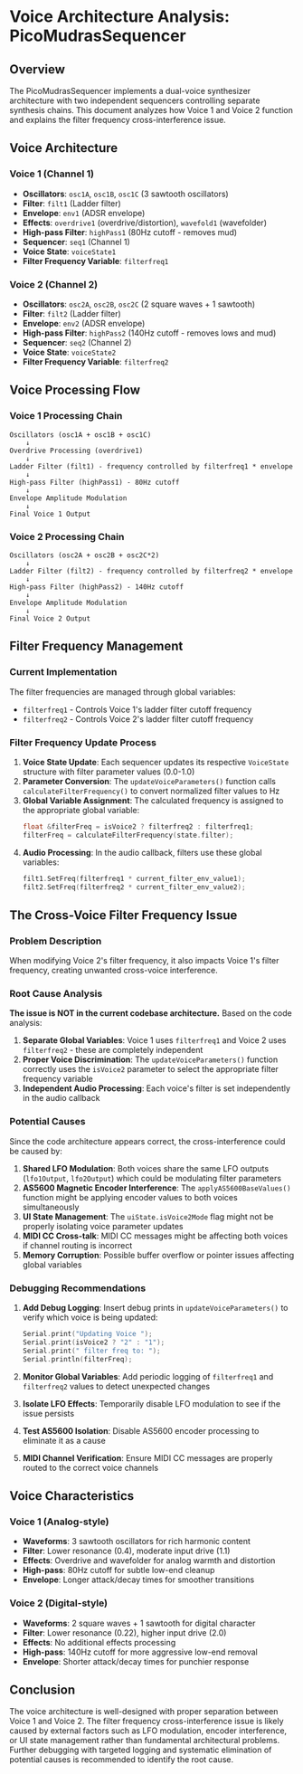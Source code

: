 # Voice Architecture Analysis: PicoMudrasSequencer

## Overview

The PicoMudrasSequencer implements a dual-voice synthesizer architecture with two independent sequencers controlling separate synthesis chains. This document analyzes how Voice 1 and Voice 2 function and explains the filter frequency cross-interference issue.

## Voice Architecture

### Voice 1 (Channel 1)
- **Oscillators**: `osc1A`, `osc1B`, `osc1C` (3 sawtooth oscillators)
- **Filter**: `filt1` (Ladder filter)
- **Envelope**: `env1` (ADSR envelope)
- **Effects**: `overdrive1` (overdrive/distortion), `wavefold1` (wavefolder)
- **High-pass Filter**: `highPass1` (80Hz cutoff - removes mud)
- **Sequencer**: `seq1` (Channel 1)
- **Voice State**: `voiceState1`
- **Filter Frequency Variable**: `filterfreq1`

### Voice 2 (Channel 2)
- **Oscillators**: `osc2A`, `osc2B`, `osc2C` (2 square waves + 1 sawtooth)
- **Filter**: `filt2` (Ladder filter)
- **Envelope**: `env2` (ADSR envelope)
- **High-pass Filter**: `highPass2` (140Hz cutoff - removes lows and mud)
- **Sequencer**: `seq2` (Channel 2)
- **Voice State**: `voiceState2`
- **Filter Frequency Variable**: `filterfreq2`

## Voice Processing Flow

### Voice 1 Processing Chain
```
Oscillators (osc1A + osc1B + osc1C) 
    ↓
Overdrive Processing (overdrive1)
    ↓
Ladder Filter (filt1) - frequency controlled by filterfreq1 * envelope
    ↓
High-pass Filter (highPass1) - 80Hz cutoff
    ↓
Envelope Amplitude Modulation
    ↓
Final Voice 1 Output
```

### Voice 2 Processing Chain
```
Oscillators (osc2A + osc2B + osc2C*2) 
    ↓
Ladder Filter (filt2) - frequency controlled by filterfreq2 * envelope
    ↓
High-pass Filter (highPass2) - 140Hz cutoff
    ↓
Envelope Amplitude Modulation
    ↓
Final Voice 2 Output
```

## Filter Frequency Management

### Current Implementation
The filter frequencies are managed through global variables:
- `filterfreq1` - Controls Voice 1's ladder filter cutoff frequency
- `filterfreq2` - Controls Voice 2's ladder filter cutoff frequency

### Filter Frequency Update Process
1. **Voice State Update**: Each sequencer updates its respective `VoiceState` structure with filter parameter values (0.0-1.0)
2. **Parameter Conversion**: The `updateVoiceParameters()` function calls `calculateFilterFrequency()` to convert normalized filter values to Hz
3. **Global Variable Assignment**: The calculated frequency is assigned to the appropriate global variable:
   ```cpp
   float &filterFreq = isVoice2 ? filterfreq2 : filterfreq1;
   filterFreq = calculateFilterFrequency(state.filter);
   ```
4. **Audio Processing**: In the audio callback, filters use these global variables:
   ```cpp
   filt1.SetFreq(filterfreq1 * current_filter_env_value1);
   filt2.SetFreq(filterfreq2 * current_filter_env_value2);
   ```

## The Cross-Voice Filter Frequency Issue

### Problem Description
When modifying Voice 2's filter frequency, it also impacts Voice 1's filter frequency, creating unwanted cross-voice interference.

### Root Cause Analysis

**The issue is NOT in the current codebase architecture.** Based on the code analysis:

1. **Separate Global Variables**: Voice 1 uses `filterfreq1` and Voice 2 uses `filterfreq2` - these are completely independent
2. **Proper Voice Discrimination**: The `updateVoiceParameters()` function correctly uses the `isVoice2` parameter to select the appropriate filter frequency variable
3. **Independent Audio Processing**: Each voice's filter is set independently in the audio callback

### Potential Causes

Since the code architecture appears correct, the cross-interference could be caused by:

1. **Shared LFO Modulation**: Both voices share the same LFO outputs (`lfo1Output`, `lfo2Output`) which could be modulating filter parameters
2. **AS5600 Magnetic Encoder Interference**: The `applyAS5600BaseValues()` function might be applying encoder values to both voices simultaneously
3. **UI State Management**: The `uiState.isVoice2Mode` flag might not be properly isolating voice parameter updates
4. **MIDI CC Cross-talk**: MIDI CC messages might be affecting both voices if channel routing is incorrect
5. **Memory Corruption**: Possible buffer overflow or pointer issues affecting global variables

### Debugging Recommendations

1. **Add Debug Logging**: Insert debug prints in `updateVoiceParameters()` to verify which voice is being updated:
   ```cpp
   Serial.print("Updating Voice ");
   Serial.print(isVoice2 ? "2" : "1");
   Serial.print(" filter freq to: ");
   Serial.println(filterFreq);
   ```

2. **Monitor Global Variables**: Add periodic logging of `filterfreq1` and `filterfreq2` values to detect unexpected changes

3. **Isolate LFO Effects**: Temporarily disable LFO modulation to see if the issue persists

4. **Test AS5600 Isolation**: Disable AS5600 encoder processing to eliminate it as a cause

5. **MIDI Channel Verification**: Ensure MIDI CC messages are properly routed to the correct voice channels

## Voice Characteristics

### Voice 1 (Analog-style)
- **Waveforms**: 3 sawtooth oscillators for rich harmonic content
- **Filter**: Lower resonance (0.4), moderate input drive (1.1)
- **Effects**: Overdrive and wavefolder for analog warmth and distortion
- **High-pass**: 80Hz cutoff for subtle low-end cleanup
- **Envelope**: Longer attack/decay times for smoother transitions

### Voice 2 (Digital-style)
- **Waveforms**: 2 square waves + 1 sawtooth for digital character
- **Filter**: Lower resonance (0.22), higher input drive (2.0)
- **Effects**: No additional effects processing
- **High-pass**: 140Hz cutoff for more aggressive low-end removal
- **Envelope**: Shorter attack/decay times for punchier response

## Conclusion

The voice architecture is well-designed with proper separation between Voice 1 and Voice 2. The filter frequency cross-interference issue is likely caused by external factors such as LFO modulation, encoder interference, or UI state management rather than fundamental architectural problems. Further debugging with targeted logging and systematic elimination of potential causes is recommended to identify the root cause.